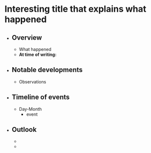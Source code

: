 # Interesting title that explains what happened
- ## Overview
	- What happened
	- **At time of writing:**
- ## Notable developments
	- Observations
- ## Timeline of events
	- Day-Month
		- event
- ## Outlook
	-
	-